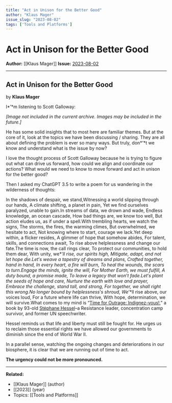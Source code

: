 ```yaml
---
title: "Act in Unison for the Better Good"
author: "Klaus Mager"
issue_slug: "2023-08-02"
tags: ['Tools and Platforms']
---
```


# Act in Unison for the Better Good

**Author:** [[Klaus Mager]]
**Issue:** [2023-08-02](https://plex.collectivesensecommons.org/2023-08-02/)

---

## Act in Unison for the Better Good
by **Klaus Mager**

I*’*m listening to Scott Galloway:

*[Image not included in the current archive. Images may be included in the future.]*

He has some solid insights that to most here are familiar themes. But at the core of it, look at the topics we have been discussing / sharing. They are all about defining the problem is ever so many ways. But truly, don*’*t we know and understand what is the issue by now? 

I love the thought process of Scott Galloway because he is trying to figure out what can drive us forward, how could we align and coordinate our actions? What would we need to know to move forward and act in unison for the better good?

Then I asked my ChatGPT 3.5 to write a poem for us wandering in the wilderness of thoughts:

In the shadows of despair, we stand,Witnessing a world slipping through our hands,
A climate shifting, a planet in pain,
Yet we find ourselves paralyzed, unable to gain.In streams of data, we drown and wade,
Endless knowledge, an ocean cascade,
How bad things are, we know too well,
But action eludes us, as if under a spell.With trembling hearts, we watch the signs,
The storms, the fires, the warming climes,
But overwhelmed, we hesitate to act,
Not knowing where to start, courage we lack.Yet deep within, a flicker resides,
A glimmer of hope that somehow abides,
For talent, skills, and connections await,
To rise above helplessness and change our fate.The time is now, the call rings clear,
To protect our communities, to hold them dear,
With unity, we*’*ll rise, our spirits high,
Mitigate, adapt, and not let hope die.Let*’*s weave a tapestry of dreams and plans,
Crafted together, hand in hand,
In every heart, a fire will burn,
To heal the wounds, the scars to turn.Engage the minds, ignite the will,
For Mother Earth, we must fulfill,
A duty bound, a promise made,
To leave a legacy that won*’*t fade.Let*’*s plant the seeds of hope and care,
Nurture the earth with love and prayer,
Embrace the challenge, stand tall, and strong,
For together, we shall right this wrong.No longer bound by helplessness*’*s shroud,
We*’*ll rise above, our voices loud,
For a future where life can thrive,
With hope, determination, we will survive.What comes to my mind is “[Time for Outrage: Indignez-vous!](https://www.amazon.com/Time-Outrage-Indignez-vous-St%C3%A9phane-Hessel/dp/1455509728),” a book by 93-old [Stéphane Hessel](https://en.wikipedia.org/wiki/St%C3%A9phane_Hessel)–a Resistance leader, concentration camp survivor, and former UN speechwriter.

Hessel reminds us that life and liberty must still be fought for. He urges us to reclaim those essential rights we have allowed our governments to diminish since the end of World War II.

In a parallel sense, watching the ongoing changes and deteriorations in our biosphere, it is clear that we are running out of time to act.

**The urgency could not be more pronounced.**

---

**Related:**
- [[Klaus Mager]] (author)
- [[2023]] (year)
- Topics: [[Tools and Platforms]]

